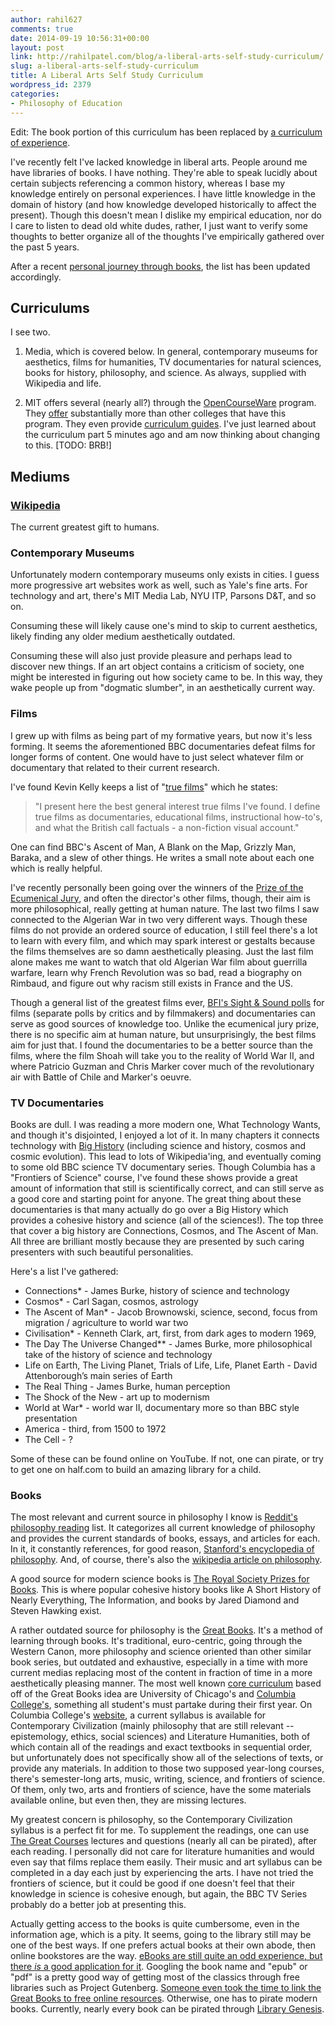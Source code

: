 ```yaml
---
author: rahil627
comments: true
date: 2014-09-19 10:56:31+00:00
layout: post
link: http://rahilpatel.com/blog/a-liberal-arts-self-study-curriculum/
slug: a-liberal-arts-self-study-curriculum
title: A Liberal Arts Self Study Curriculum
wordpress_id: 2379
categories:
- Philosophy of Education
---
```


Edit: The book portion of this curriculum has been replaced by [a curriculum of experience](http://www.rahilpatel.com/blog/a-curriculum-of-experience).

I've recently felt I've lacked knowledge in liberal arts. People around me have libraries of books. I have nothing. They're able to speak lucidly about certain subjects referencing a common history, whereas I base my knowledge entirely on personal experiences. I have little knowledge in the domain of history (and how knowledge developed historically to affect the present). Though this doesn't mean I dislike my empirical education, nor do I care to listen to dead old white dudes, rather, I just want to verify some thoughts to better organize all of the thoughts I've empirically gathered over the past 5 years.

After a recent [personal journey through books](http://www.rahilpatel.com/blog/a-personal-journey-through-books), the list has been updated accordingly.



## Curriculums


I see two.

1. Media, which is covered below. In general, contemporary museums for aesthetics, films for humanities, TV documentaries for natural sciences, books for history, philosophy, and science. As always, supplied with Wikipedia and life.

2. MIT offers several (nearly all?) through the [OpenCourseWare](http://en.wikipedia.org/wiki/OpenCourseWare) program. They [offer](http://ocw.mit.edu/index.htm) substantially more than other colleges that have this program. They even provide [curriculum guides](http://ocw.mit.edu/courses/mit-curriculum-guide/). I've just learned about the curriculum part 5 minutes ago and am now thinking about changing to this. [TODO: BRB!]



## Mediums




### [Wikipedia](http://www.wikipedia.org/)


The current greatest gift to humans.



### Contemporary Museums


Unfortunately modern contemporary museums only exists in cities. I guess more progressive art websites work as well, such as Yale's fine arts. For technology and art, there's MIT Media Lab, NYU ITP, Parsons D&T, and so on.

Consuming these will likely cause one's mind to skip to current aesthetics, likely finding any older medium aesthetically outdated.

Consuming these will also just provide pleasure and perhaps lead to discover new things. If an art object contains a criticism of society, one might be interested in figuring out how society came to be. In this way, they wake people up from "dogmatic slumber", in an aesthetically current way.



### Films


I grew up with films as being part of my formative years, but now it's less forming. It seems the aforementioned BBC documentaries defeat films for longer forms of content. One would have to just select whatever film or documentary that related to their current research.

I've found Kevin Kelly keeps a list of "[true films](http://truefilms.com/)" which he states:


<blockquote>"I present here the best general interest true films I've found. I define true films as documentaries, educational films, instructional how-to's, and what the British call factuals - a non-fiction visual account."</blockquote>


One can find BBC's Ascent of Man, A Blank on the Map, Grizzly Man, Baraka, and a slew of other things. He writes a small note about each one which is really helpful.

I've recently personally been going over the winners of the [Prize of the Ecumenical Jury](http://en.wikipedia.org/wiki/Prize_of_the_Ecumenical_Jury), and often the director's other films, though, their aim is more philosophical, really getting at human nature. The last two films I saw connected to the Algerian War in two very different ways. Though these films do not provide an ordered source of education, I still feel there's a lot to learn with every film, and which may spark interest or gestalts because the films themselves are so damn aesthetically pleasing. Just the last film alone makes me want to watch that old Algerian War film about guerrilla warfare, learn why French Revolution was so bad, read a biography on Rimbaud, and figure out why racism still exists in France and the US.

Though a general list of the greatest films ever, [BFI's Sight & Sound polls](https://en.wikipedia.org/wiki/Sight_%26_Sound) for films (separate polls by critics and by filmmakers) and documentaries can serve as good sources of knowledge too. Unlike the ecumenical jury prize, there is no specific aim at human nature, but unsurprisingly, the best films aim for just that. I found the documentaries to be a better source than the films, where the film Shoah will take you to the reality of World War II, and where Patricio Guzman and Chris Marker cover much of the revolutionary air with Battle of Chile and Marker's oeuvre.



### TV Documentaries


Books are dull. I was reading a more modern one, What Technology Wants, and though it's disjointed, I enjoyed a lot of it. In many chapters it connects technology with [Big History](http://en.wikipedia.org/wiki/Big_History) (including science and history, cosmos and cosmic evolution). This lead to lots of Wikipedia'ing, and eventually coming to some old BBC science TV documentary series. Though Columbia has a "Frontiers of Science" course, I've found these shows provide a great amount of information that still is scientifically correct, and can still serve as a good core and starting point for anyone. The great thing about these documentaries is that many actually do go over a Big History which provides a cohesive history and science (all of the sciences!). The top three that cover a big history are Connections, Cosmos, and The Ascent of Man. All three are brilliant mostly because they are presented by such caring presenters with such beautiful personalities.

Here's a list I've gathered:
- Connections* - James Burke, history of science and technology
- Cosmos* - Carl Sagan, cosmos, astrology
- The Ascent of Man* - Jacob Brownowski, science, second, focus from migration / agriculture to world war two
- Civilisation* - Kenneth Clark, art, first, from dark ages to modern 1969,
- The Day The Universe Changed** - James Burke, more philosophical take of the history of science and technology
- Life on Earth, The Living Planet, Trials of Life, Life, Planet Earth - David Attenborough’s main series of Earth
- The Real Thing - James Burke, human perception
- The Shock of the New - art up to modernism
- World at War* - world war II, documentary more so than BBC style presentation
- America - third, from 1500 to 1972
- The Cell - ?

Some of these can be found online on YouTube. If not, one can pirate, or try to get one on half.com to build an amazing library for a child.



### Books


The most relevant and current source in philosophy I know is [Reddit's philosophy reading](http://www.reddit.com/r/philosophy/wiki/readinglist) list. It categorizes all current knowledge of philosophy and provides the current standards of books, essays, and articles for each. In it, it constantly references, for good reason, [Stanford's encyclopedia of philosophy](http://plato.stanford.edu/). And, of course, there's also the [wikipedia article on philosophy](http://en.wikipedia.org/wiki/Philosophy).

A good source for modern science books is [The Royal Society Prizes for Books](http://en.wikipedia.org/wiki/Royal_Society_Prizes_for_Science_Books). This is where popular cohesive history books like A Short History of Nearly Everything, The Information, and books by Jared Diamond and Steven Hawking exist.

A rather outdated source for philosophy is the [ Great Books](http://en.wikipedia.org/wiki/Great_Books). It's a method of learning through books. It's traditional, euro-centric, going through the Western Canon, more philosophy and science oriented than other similar book series, but outdated and exhaustive, especially in a time with more current medias replacing most of the content in fraction of time in a more aesthetically pleasing manner. The most well known [ core curriculum](https://en.wikipedia.org/wiki/Curriculum#Core_curriculum) based off of the Great Books idea are University of Chicago's and [Columbia College's](http://en.wikipedia.org/wiki/Core_Curriculum_(Columbia_College)), something all student's must partake during their first year. On Columbia College's [website](http://www.college.columbia.edu/core/core), a current syllabus is available for Contemporary Civilization (mainly philosophy that are still relevant -- epistemology, ethics, social sciences) and Literature Humanities, both of which contain all of the readings and exact textbooks in sequential order, but unfortunately does not specifically show all of the selections of texts, or provide any materials. In addition to those two supposed year-long courses, there's semester-long arts, music, writing, science, and frontiers of science. Of them, only two, arts and frontiers of science, have the some materials available online, but even then, they are missing lectures.

My greatest concern is philosophy, so the Contemporary Civilization syllabus is a perfect fit for me. To supplement the readings, one can use [The Great Courses](http://www.thegreatcourses.com/) lectures and questions (nearly all can be pirated), after each reading. I personally did not care for literature humanities and would even say that films replace them easily. Their music and art syllabus can be completed in a day each just by experiencing the arts. I have not tried the frontiers of science, but it could be good if one doesn't feel that their knowledge in science is cohesive enough, but again, the BBC TV Series probably do a better job at presenting this.

Actually getting access to the books is quite cumbersome, even in the information age, which is a pity. It seems, going to the library still may be one of the best ways. If one prefers actual books at their own abode, then online bookstores are the way. [eBooks are still quite an odd experience, but there _is_ a good application for it](http://www.rahilpatel.com/blog/ebooks). Googling the book name and "epub" or "pdf" is a pretty good way of getting most of the classics through free libraries such as Project Gutenberg. [Someone even took the time to link the Great Books to free online resources](http://prodigalnomore.wordpress.com/great-books-of-the-western-world-as-free-ebooks/). Otherwise, one has to pirate modern books. Currently, nearly every book can be pirated through [Library Genesis](http://gen.lib.rus.ec/).
